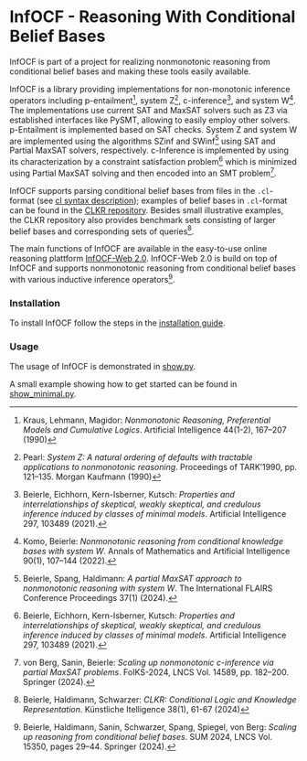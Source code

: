 # InfOCF - Reasoning With Conditional Belief Bases

InfOCF is part of a project for realizing nonmonotonic reasoning from conditional belief bases and making these tools easily available.

InfOCF is a library providing implementations for non-monotonic inference operators including p-entailment[^1], system Z[^2], c-inference[^4], and system W[^3].
The implementations use current SAT and MaxSAT solvers such as Z3 via established interfaces like PySMT, allowing to easily employ other solvers.
p-Entailment is implemented based on SAT checks.
System Z and system W are implemented using the algorithms SZinf and SWinf[^6] using SAT and Partial MaxSAT solvers, respectively.
c-Inference is implemented by using its characterization by a constraint satisfaction problem[^4] which is minimized using Partial MaxSAT solving and then encoded into an SMT problem[^7].

InfOCF supports parsing conditional belief bases from files in the `.cl`-format (see [cl syntax description](docs/CL_SYNTAX.md)); examples of belief bases in `.cl`-format can be found in the [CLKR repository](https://www.fernuni-hagen.de/wbs/clkr/html/syntax.html). Besides small illustrative examples, the CLKR repository also provides benchmark sets consisting of larger belief bases and corresponding sets of queries[^8].

The main functions of InfOCF are available in the easy-to-use online reasoning plattform [InfOCF-Web 2.0](https://www.fernuni-hagen.de/wbs/research/infocf-web/).
InfOCF-Web 2.0 is build on top of InfOCF and supports nonmonotonic reasoning from conditional belief bases with various inductive inference operators[^5].


[^1]: Kraus, Lehmann, Magidor: *Nonmonotonic Reasoning, Preferential Models and Cumulative Logics*. Artificial Intelligence 44(1-2), 167–207 (1990)
[^2]: Pearl: *System Z: A natural ordering of defaults with tractable applications to nonmonotonic reasoning*. Proceedings of TARK’1990, pp. 121–135. Morgan Kaufmann (1990)
[^3]: Komo, Beierle: *Nonmonotonic reasoning from conditional knowledge bases with system W*. Annals of Mathematics and Artificial Intelligence 90(1), 107–144 (2022).
[^4]: Beierle, Eichhorn, Kern-Isberner, Kutsch: *Properties and interrelationships of skeptical, weakly skeptical, and credulous inference induced by classes of minimal models*. Artificial Intelligence 297, 103489 (2021).
[^5]: Beierle, Haldimann, Sanin, Schwarzer, Spang, Spiegel, von Berg: *Scaling up reasoning from conditional belief bases*. SUM 2024, LNCS Vol. 15350, pages 29–44. Springer (2024).
[^6]: Beierle, Spang, Haldimann: *A partial MaxSAT approach to nonmonotonic reasoning with system W*. The International FLAIRS Conference Proceedings 37(1) (2024).
[^7]: von Berg, Sanin, Beierle: *Scaling up nonmonotonic c-inference via partial MaxSAT problems*. FoIKS-2024, LNCS Vol. 14589, pp. 182–200. Springer (2024).
[^8]: Beierle, Haldimann, Schwarzer: *CLKR: Conditional Logic and Knowledge Representation*. Künstliche Itelligence 38(1), 61-67 (2024)

### Installation

To install InfOCF follow the steps in the [installation guide](docs/INSTALL.md).

### Usage

The usage of InfOCF is demonstrated in [show.py](docs/show.py).

A small example showing how to get started can be found in [show_minimal.py](docs/show_minimal.py).
